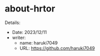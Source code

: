# about-hrtor

Details:
- Date: 2023/12/11
- writer:
    - name: haruki7049
    - URL: https://github.com/haruki7049

